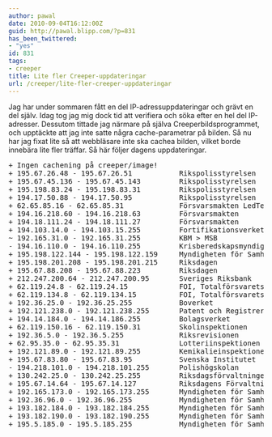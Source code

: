 ```yaml
---
author: pawal
date: 2010-09-04T16:12:00Z
guid: http://pawal.blipp.com/?p=831
has_been_twittered:
- "yes"
id: 831
tags:
- creeper
title: Lite fler Creeper-uppdateringar
url: /creeper/lite-fler-creeper-uppdateringar
---
```


Jag har under sommaren fått en del IP-adressuppdateringar och grävt en del själv. Idag tog jag mig dock tid att verifiera och söka efter en hel del IP-adresser. Dessutom tittade jag närmare på själva Creeperbildsprogrammet, och upptäckte att jag inte satte några cache-parametrar på bilden. Så nu har jag fixat lite så att webbläsare inte ska cachea bilden, vilket borde innebära lite fler träffar. Så här följer dagens uppdateringar.
<pre>+ Ingen cachening på creeper/image!
+ 195.67.26.48 - 195.67.26.51           Rikspolisstyrelsen
+ 195.67.45.136 - 195.67.45.143         Rikspolisstyrelsen
+ 195.198.83.24 - 195.198.83.31         Rikspolisstyrelsen
+ 194.17.50.88 - 194.17.50.95           Rikspolisstyrelsen
+ 62.65.85.16 - 62.65.85.31             Försvarsmakten LedTek Linköping
+ 194.16.218.60 - 194.16.218.63         Försvarsmakten
+ 194.18.111.24 - 194.18.111.27         Försvarsmakten
+ 194.103.14.0 - 194.103.15.255         Fortifikationsverket
~ 192.165.31.0 - 192.165.31.255         KBM &gt; MSB
- 194.16.110.0 - 194.16.110.255         Krisberedskapsmyndigheten
+ 195.198.122.144 - 195.198.122.159     Myndigheten för Samhällsskydd och Beredskap MSB
+ 195.198.201.208 - 195.198.201.215     Riksdagen
+ 195.67.88.208 - 195.67.88.223         Riksdagen
+ 212.247.200.64 - 212.247.200.95       Sveriges Riksbank
+ 62.119.24.8 - 62.119.24.15            FOI, Totalförsvarets forskningsinstitut
+ 62.119.134.8 - 62.119.134.15          FOI, Totalförsvarets forskningsinstitut
+ 192.36.25.0 - 192.36.25.255           Boverket
+ 192.121.238.0 - 192.121.238.255       Patent och Registreringsverket
+ 194.14.184.0 - 194.14.186.255         Bolagsverket
+ 62.119.150.16 - 62.119.150.31         Skolinspektionen
+ 192.36.5.0 - 192.36.5.255             Riksrevisionen
+ 62.95.35.0 - 62.95.35.31              Lotteriinspektionen
+ 192.121.89.0 - 192.121.89.255         Kemikalieinspektionen
+ 195.67.83.80 - 195.67.83.95           Svenska Institutet
- 194.218.101.0 - 194.218.101.255       Polishögskolan
+ 130.242.25.0 - 130.242.25.255         Riksdagsförvaltningen
+ 195.67.14.64 - 195.67.14.127          Riksdagens Förvaltningskontor
+ 192.165.173.0 - 192.165.173.255       Myndigheten för Samhällsskydd och Beredskap MSB
+ 192.36.96.0 - 192.36.96.255           Myndigheten för Samhällsskydd och Beredskap MSB
+ 193.182.184.0 - 193.182.184.255       Myndigheten för Samhällsskydd och Beredskap MSB
+ 193.182.190.0 - 193.182.190.255       Myndigheten för Samhällsskydd och Beredskap MSB
+ 195.5.185.0 - 195.5.185.255           Myndigheten för Samhällsskydd och Beredskap MSB</pre>